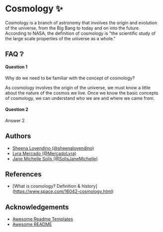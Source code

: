 
# Cosmology ✨

Cosmology is a branch of astronomy that involves the origin and evolution of the universe, from the Big Bang to today and on into the future. According to NASA, the definition of cosmology is "the scientific study of the large scale properties of the universe as a whole."


## FAQ ❔

#### Question 1
Why do we need to be familiar with the concept of cosmology?

As cosmology involves the origin of the universe, we must know a little about the nature of the cosmos we live. Once we know the basic concepts of cosmology, we can understand who we are and where we came from. 


#### Question 2

Answer 2


## Authors

- [Sheena Lovendino (@sheenalovendino)](https://github.com/sheenalovendino)
- [Lyra Mercado (@MercadoLyra)](https://github.com/MercadoLyra)
- [Jane Michelle Solis (@SolisJaneMichelle)](https://github.com/SolisJaneMichelle)


## References

- [What is cosmology? Definition & history] (https://www.space.com/16042-cosmology.html)


## Acknowledgements

 - [Awesome Readme Templates](https://awesomeopensource.com/project/elangosundar/awesome-README-templates)
 - [Awesome README](https://github.com/matiassingers/awesome-readme)
 
